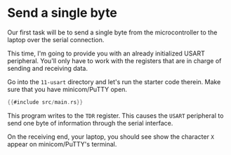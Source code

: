 # Send a single byte

Our first task will be to send a single byte from the microcontroller to the laptop over the serial
connection.

This time, I'm going to provide you with an already initialized USART peripheral. You'll only have
to work with the registers that are in charge of sending and receiving data.

Go into the `11-usart` directory and let's run the starter code therein. Make sure that you have
minicom/PuTTY open.

``` rust
{{#include src/main.rs}}
```

This program writes to the `TDR` register. This causes the `USART` peripheral to send one byte of
information through the serial interface.

On the receiving end, your laptop, you should see show the character `X` appear on minicom/PuTTY's
terminal.
